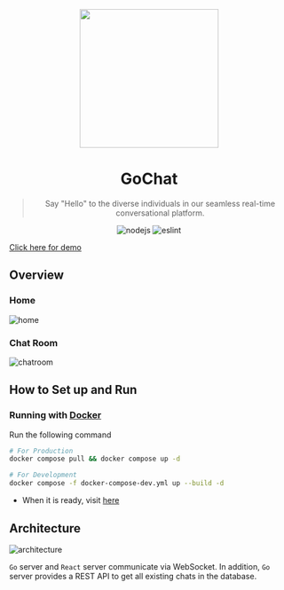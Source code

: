 <div align="center">
    <img width="250" src="https://github.com/SeoulSKY/GoChat/assets/48105703/7e81a793-4d9a-40ba-b529-603ff176eadc">
    <h1>GoChat</h1>
</div>

<blockquote align="center">
    Say "Hello" to the diverse individuals in our seamless real-time conversational platform.
</blockquote>

<div align="center">
    <img src="https://img.shields.io/badge/Node.js-v21.7-84ba64" alt="nodejs">
    <img src="https://github.com/SeoulSKY/GoChat/actions/workflows/eslint.yml/badge.svg" alt="eslint">
</div>

[Click here for demo](https://gochat.seoulsky.dev)

## Overview

### Home

![home](https://github.com/SeoulSKY/GoChat/blob/main/assets/home.gif)

### Chat Room

![chatroom](https://github.com/SeoulSKY/GoChat/assets/48105703/c03988b8-9046-4f49-a158-9c081e97f54a)

## How to Set up and Run

### Running with [Docker](https://www.docker.com/get-started)

Run the following command

```bash
# For Production
docker compose pull && docker compose up -d

# For Development
docker compose -f docker-compose-dev.yml up --build -d
```

* When it is ready, visit [here](http://localhost:3000)

## Architecture

![architecture](https://user-images.githubusercontent.com/48105703/147528514-619615f9-378a-4174-ab1a-ef13129e3631.png)

`Go` server and `React` server communicate via WebSocket. In addition, `Go` server provides a REST API to get all existing chats in the database.
